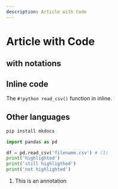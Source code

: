 ```yaml
---
description: Article with Code
---
```


# Article with Code

## with notations


## Inline code
The `#!python read_csv()` function in inline.

## Other languages
```bash title="Terminal"
pip install mkdocs
```


```py title="importer.py" hl_lines="4 5"
import pandas as pd

df = pd.read_csv('filename.csv') # (1)
print('highlighted')
print('still highligthed')
print('not highlighted')
```

1.  This is an annotation